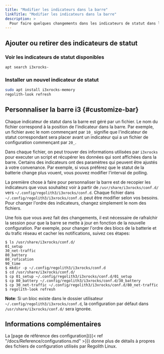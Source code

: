```yaml
---
title: "Modifier les indicateurs dans la barre"
linkTitle: "Modifier les indicateurs dans la barre"
description: >
  Pour faire quelques changements dans les indicateurs de statut dans la barre
---
```


## Ajouter ou retirer des indicateurs de statut

### Voir les indicateurs de statut disponibles

```bash
apt search i3xrocks-
```

### Installer un nouvel indicateur de statut

```bash
sudo apt install i3xrocks-memory
regolith-look refresh
```

## Personnaliser la barre i3 {#customize-bar}

Chaque indicateur de statut dans la barre est géré par un fichier.
Le nom du fichier correspond à la position de l'indicateur dans la barre. Par exemple, un fichier avec le nom commençant par `10_` signifie que l'indicateur de statut correspondant sera placer avant un indicateur qui a un fichier de configuration commençant par `20_`.

Dans chaque fichier, on peut trouver des informations utilisées par `i3xrocks` pour executer un script et récupérer les données qui sont affichées dans la barre.
Certains des indicateurs ont des paramètres qui peuvent être ajustés à votre convenance.
Par exemple, si vous préférez que le statut de la batterie change plus vouent, vous pouvez modifier l'interval de polling.

La première chose à faire pour personnaliser la barre est de recopier les indicateurs que vous souhaitez voir à partir de `/usr/share/i3xrocks/conf.d/` vers `~/.config/regolith3/i3xrocks/conf.d`.
Chaque fichier dans `~/.config/regolith3/i3xrocks/conf.d`. peut être modifier selon vos besoins.
Pour changer l'ordre des indicateurs, changez simplement le nom des fichiers.

Une fois que vous avez fait des changements, il est nécessaire de rafraîchir la session pour que la barre se mette à jour en fonction de la nouvelle configuration.
Par exemple, pour changer l'ordre des blocs de la batterie et du trafic réseau et cacher les notifications, suivez ces étapes:

```console
$ ls /usr/share/i3xrocks/conf.d/
01_setup
30_net-traffic
80_battery
80_rofication
90_time
$ mkdir -p ~/.config/regolith3/i3xrocks/conf.d
$ cd /usr/share/i3xrocks/conf.d/
$ cp 01_setup ~/.config/regolith3/i3xrocks/conf.d/01_setup
$ cp 80_battery ~/.config/regolith3/i3xrocks/conf.d/30_battery
$ cp 30_net-traffic ~/.config/regolith3/i3xrocks/conf.d/80_net-traffic
$ regolith-look refresh
```

**Note**: Si un bloc existe dans le dossier utilisateur `~/.config/regolith3/i3xrocks/conf.d`, la configuration par défaut dans `/usr/share/i3xrocks/conf.d/` sera ignorée.

## Informations complémentaires

La [page de référence des configuration]({{< ref "/docs/Reference/configurations.md" >}}) donne plus de détails à propres des fichiers de configuration utilisés par Regolith Linux.
